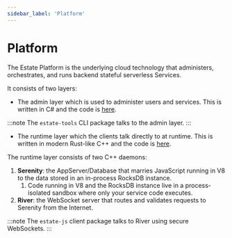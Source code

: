 ```yaml
---
sidebar_label: 'Platform'
---
```


# Platform

The Estate Platform is the underlying cloud technology that administers, orchestrates, and runs backend stateful serverless Services.

It consists of two layers:

* The admin layer which is used to administer users and services. This is written in C# and the code is [here](https://github.com/estatejs/system/platform/dotnet).

:::note
The `estate-tools` CLI package talks to the admin layer.
:::

* The runtime layer which the clients talk directly to at runtime. This is written in modern Rust-like C++ and the code is [here](https://github.com/estate/platform/native).

The runtime layer consists of two C++ daemons:

1. **Serenity**: the AppServer/Database that marries JavaScript running in V8 to the data stored in an in-process RocksDB instance.
   1. Code running in V8 and the RocksDB instance live in a process-isolated sandbox where only your service code executes.
2. **River**: the WebSocket server that routes and validates requests to Serenity from the Internet.

:::note
The `estate-js` client package talks to River using secure WebSockets.
:::
